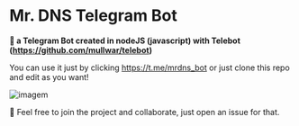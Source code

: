 # Mr. DNS Telegram Bot

<strong>:mag_right: a Telegram Bot created in nodeJS (javascript) with Telebot (https://github.com/mullwar/telebot) </strong>

You can use it just by clicking https://t.me/mrdns_bot or just clone this repo and edit as you want!

![imagem](https://user-images.githubusercontent.com/99473819/203335812-826d4a08-93a7-4c36-b9f0-9528be0297d8.png)


:construction: Feel free to join the project and collaborate, just open an issue for that.
